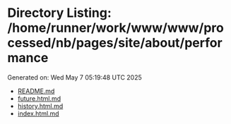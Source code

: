 # Directory Listing: /home/runner/work/www/www/processed/nb/pages/site/about/performance
Generated on: Wed May  7 05:19:48 UTC 2025

- [README.md](README.md)
- [future.html.md](future.html.md)
- [history.html.md](history.html.md)
- [index.html.md](index.html.md)
